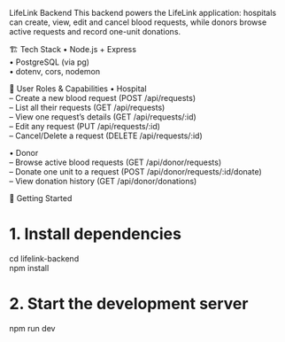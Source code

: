 LifeLink Backend
This backend powers the LifeLink application: hospitals can create, view, edit and cancel blood requests, while donors browse active requests and record one-unit donations.

🏗️ Tech Stack
• Node.js + Express  
• PostgreSQL (via pg)  
• dotenv, cors, nodemon

👥 User Roles & Capabilities
• Hospital  
 – Create a new blood request (POST /api/requests)  
 – List all their requests (GET /api/requests)  
 – View one request’s details (GET /api/requests/:id)  
 – Edit any request (PUT /api/requests/:id)  
 – Cancel/Delete a request (DELETE /api/requests/:id)

• Donor  
 – Browse active blood requests (GET /api/donor/requests)  
 – Donate one unit to a request (POST /api/donor/requests/:id/donate)  
 – View donation history (GET /api/donor/donations)

🚀 Getting Started

# 1. Install dependencies

cd lifelink-backend  
npm install

# 2. Start the development server

npm run dev
